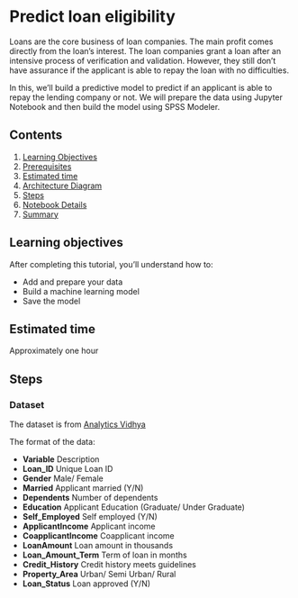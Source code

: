 

# Predict loan eligibility
 
Loans are the core business of loan companies. The main profit comes directly from the loan’s interest. The loan companies grant a loan after an intensive process of verification and validation. However, they still don’t have assurance if the applicant is able to repay the loan with no difficulties.

In this, we’ll build a predictive model to predict if an applicant is able to repay the lending company or not. We will prepare the data using Jupyter Notebook and then build the model using SPSS Modeler.

## Contents
1. [Learning Objectives](#learning-objectives)
1. [Prerequisites](#Prerequisites)
1. [Estimated time](#Estimated-time)
1. [Architecture Diagram](#Architecture-Diagram)
1. [Steps](#Steps)
1. [Notebook Details](#notebook-details)
1. [Summary](#Summary)

## Learning objectives
After completing this tutorial, you’ll understand how to:

* Add and prepare your data
* Build a machine learning model
* Save the model


## Estimated time
Approximately one hour


## Steps
### Dataset
The dataset is from [Analytics Vidhya](https://datahack.analyticsvidhya.com/contest/practice-problem-loan-prediction-iii/#data_dictionary)

The format of the data:

* **Variable** Description
* **Loan_ID** Unique Loan ID
* **Gender** Male/ Female
* **Married** Applicant married (Y/N)
* **Dependents** Number of dependents
* **Education** Applicant Education (Graduate/ Under Graduate)
* **Self_Employed** Self employed (Y/N)
* **ApplicantIncome** Applicant income
* **CoapplicantIncome** Coapplicant income
* **LoanAmount** Loan amount in thousands
* **Loan_Amount_Term** Term of loan in months
* **Credit_History** Credit history meets guidelines
* **Property_Area** Urban/ Semi Urban/ Rural
* **Loan_Status** Loan approved (Y/N)

